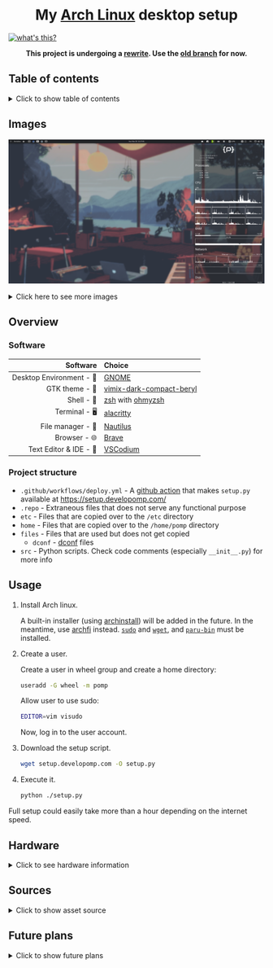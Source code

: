 <h1 align="center">
  My <a href="https://archlinux.org">Arch Linux</a> desktop setup
</h1>

[![what's this?](https://img.shields.io/badge/what's_this%3F-grey?style=for-the-badge)](https://developomp.com/portfolio/linux-setup-script)

<p align="center">
  <b>
    This project is undergoing a <a href="https://github.com/developomp/setup/issues/46">rewrite</a>. Use the <a href="https://github.com/developomp/setup/tree/old">old branch</a> for now.
  </b>
</p>

## Table of contents

<details>
<summary>Click to show table of contents</summary>

- [Table of contents](#table-of-contents)
- [Images](#images)
  - [Some windows](#some-windows)
  - [Minimalism at its finest](#minimalism-at-its-finest)
  - [Script Execution](#script-execution)
- [How does it work?](#how-does-it-work)
- [Usage](#usage)
- [Hardware](#hardware)
  - [Laptop](#laptop)
  - [RAM](#ram)
  - [Storage](#storage)
  - [Partitioning](#partitioning)
  - [Peripherals](#peripherals)
- [Sources](#sources)
  - [3rd Wallpaper](#3rd-wallpaper)
  - [2nd Wallpaper](#2nd-wallpaper)
  - [1st Wallpaper](#1st-wallpaper)
  - [System monitor](#system-monitor)
- [Future plans](#future-plans)
  - [Laptop](#laptop-1)
  - [Storage](#storage-1)
  - [Mouse](#mouse)
  - [Monitor](#monitor)

</details>

## Images

![result image 1](./.repo/result1.png)

<details>
<summary>Click here to see more images</summary>

### Some windows

![result image 2](./.repo/result2.png)

### Minimalism at its finest

![result image 3](./.repo/result3.png)

### Script Execution

Main menu:
![Execution 0](./.repo/execution0.png)

Choosing Action:
![Execution 1](./.repo/execution1.png)

</details>

## Overview

### Software

|                 Software | Choice                                                                                     |
| -----------------------: | :----------------------------------------------------------------------------------------- |
| Desktop Environment - 🚀 | [GNOME](https://www.gnome.org)                                                             |
|           GTK theme - 🎨 | [vimix-dark-compact-beryl](https://github.com/vinceliuice/vimix-gtk-themes)                |
|               Shell - 🐚 | [zsh](https://github.com/zsh-users/zsh) with [ohmyzsh](https://github.com/ohmyzsh/ohmyzsh) |
|            Terminal - 🖥️ | [alacritty](https://github.com/alacritty/alacritty)                                        |
|        File manager - 📂 | [Nautilus](https://gitlab.gnome.org/GNOME/nautilus)                                        |
|             Browser - 🌐 | [Brave](https://github.com/brave/brave-browser)                                            |
|   Text Editor & IDE - 📝 | [VSCodium](https://github.com/VSCodium/vscodium)                                           |

### Project structure

- `.github/workflows/deploy.yml` - A [github action](https://github.com/features/actions) that makes `setup.py` available at https://setup.developomp.com/
- `.repo` - Extraneous files that does not serve any functional purpose
- `etc` - Files that are copied over to the `/etc` directory
- `home` - Files that are copied over to the `/home/pomp` directory
- `files` - Files that are used but does not get copied
  - `dconf` - [dconf](https://wiki.gnome.org/Projects/dconf) files
- `src` - Python scripts. Check code comments (especially `__init__.py`) for more info

## Usage

1. Install Arch linux.

   A built-in installer (using [archinstall](https://github.com/archlinux/archinstall)) will be added in the future.
   In the meantime, use [archfi](https://github.com/MatMoul/archfi) instead.
   [`sudo`](https://archlinux.org/packages/core/x86_64/sudo/) and [`wget`](https://archlinux.org/packages/extra/x86_64/wget/), and [`paru-bin`](https://aur.archlinux.org/packages/paru-bin/) must be installed.

2. Create a user.

   Create a user in wheel group and create a home directory:

   ```bash
   useradd -G wheel -m pomp
   ```

   Allow user to use sudo:

   ```bash
   EDITOR=vim visudo
   ```

   Now, log in to the user account.

3. Download the setup script.

   ```bash
   wget setup.developomp.com -O setup.py
   ```

4. Execute it.

   ```bash
   python ./setup.py
   ```

Full setup could easily take more than a hour depending on the internet speed.

## Hardware

<details>
  <summary>Click to see hardware information</summary>

### Desktop

No desktop

### Laptop

| name    | model                                                                                                          |
| ------- | -------------------------------------------------------------------------------------------------------------- |
| Machine | [LG 15U480-KP50ML](https://www.lge.co.kr/kr/business/product/common/redirectProductDetail.do?prdId=MD00040678) |
| CPU     | intel i5-8250U                                                                                                 |
| GPU     | Nvidia MX 150                                                                                                  |

### RAM

| model                             | size |
| --------------------------------- | ---- |
| SK Hynix HMA81GS6AFR8N-UH (stock) | 8GB  |
| Samsung M471A1K43CB1-CRC (added)  | 8GB  |

### Storage

- Model: [Samsung 860 PRO SSD 512GB](https://www.samsung.com/sec/support/model/MZ-76P512BW/)
- total size: 512,110,190,592 bytes (476.9 GiB, 512.1 GB)

Partitions sorted by order:

| format | size (parenthesis = rounded values)         | mount location   | purpose           |
| ------ | ------------------------------------------- | ---------------- | ----------------- |
| ext4   | 432,109,780,992 bytes (402.4 GiB, 432.1 GB) | /media/pomp/data | data storage      |
| FAT32  | 524,288,000 bytes (500.0 MiB, 524.3 MB)     | /boot            | EFI partition     |
| ext4   | 64,424,509,440 bytes (60.0 GiB, 64.4 GB)    | /                | system root       |
| N/A    | 15,050,546,688 bytes (14.0 GiB, 15.0 GB)    | N/A              | over-provisioning |

### Peripherals

|     peripheral | model                                                                                                                                                                                                        |
| -------------: | :----------------------------------------------------------------------------------------------------------------------------------------------------------------------------------------------------------- |
|          mouse | [Logitech G402 Hyperion fury](https://www.logitechg.com/en-eu/products/gaming-mice/g402-hyperion-fury-fps-gaming-mouse.html) I got from a [giveaway event](https://blog.naver.com/yjcomicsblog/221432692995) |
|      headphone | [NOX NX-2](https://www.e-nox.co.kr/theme/s007/index/product_view01.php?wr_id=16)                                                                                                                             |
|  laptop cooler | [ABKO NCORE NC500](http://ncore.co.kr/shop/product_item.php?ItId=2586312930)                                                                                                                                 |
|       Keyboard | [COX CK01 PBT SL](https://www.abko.co.kr/brand/detail.php?it_id=1630976200)                                                                                                                                  |
| Drawing tablet | secondhand [wacom CTL-472 (one by wacom)](https://www.wacom.com/en-us/products/pen-tablets/one-by-wacom)                                                                                                     |
|        Monitor | secondhand [HP X24ih](https://www.hp.com/us-en/shop/pdp/hp-x24ih-gaming-monitor) ([review](https://www.rtings.com/monitor/reviews/hp/x24ih))                                                                 |

#### Keyboard

- Lubed with Krytox 103
- With a towel underneath
- With [COX COS1 walnut wrist rest](https://www.abko.co.kr/brand/detail.php?it_id=1609120628)
- With [matcha keycap w/ Korean letters](https://www.aliexpress.com/item/1005001500813840.html)

<p align="center">
  <b>Video</b>
  <a href="https://youtu.be/8vBm4MfOPME"><img alt="Keyboard sound test" src="https://img.youtube.com/vi/8vBm4MfOPME/maxresdefault.jpg" /></a>
</p>

</details>

## Sources

<details>
  <summary>Click to show asset source</summary>

### Wallpaper

<img alt="wallpaper" src="./.repo/wallpaper.png" width="75%">

- [a video](https://www.youtube.com/watch?v=QEWV6fiYaDU) from [Chillhop Music](https://www.youtube.com/channel/UCOxqgCwgOqC2lMqC5PYz_Dg)
- Artwork by [Jeff Östberg](https://jeffostberg.se)
- Animation by [Geneviève Delacroix](http://www.genevievelacroix.com)
- Effects (in order)
  - [nordified](https://github.com/Schrodinger-Hat/ImageGoNord) (filtering option toggled)
  - GIMP gaussian blur 3.5
  - level 1 compression (GIMP)

</details>

## Future plans

<details>
  <summary>Click to show future plans</summary>

### Laptop

- Features:
  - less than 1 million KRW
  - Korean keyboard with number pad
  - 1920x1080 144Hz IPS display
  - x86_64 architecture
  - GPU with at least 2GB of GDDR5 VRAM
  - DDR5 RAM support
- Candidates:
  - None

### Storage

- 1TB HDD for long-term backup

### Mouse

- Features:
  - go forward / backward button
  - wireless
  - click latency: faster than Logitech G402 without wires
  - weight: lighter than Logitech G402
  - size: similar to Logitech G402
  - max polling rate: no lower, and no higher than 1000Hz
- Candidates:
  - [Logitech G Pro X Superlight](https://www.rtings.com/mouse/reviews/logitech/g-pro-x-superlight)
  - [Razer Viper Ultimate](https://www.rtings.com/mouse/reviews/razer/viper-ultimate)
  - [Razer Viper V2 Pro](https://www.rtings.com/mouse/reviews/razer/viper-v2-pro)

### Keyboard

- Features:
  - Layout: Arisu (Ergonomic 65% ANSI)
  - Case: E-white aluminum
  - PCB: hot-swap sockets
  - Stabilizers: screw-in
  - Keycaps: ZDA profile, matcha theme, with Korean letters, die-subbed
  - Switches: silent linear
  - Spring: Bottom force 35g
  - Switch Lube: undecided
  - Stabilizer Lube: undecided
  - mods:
    - stabilizer rattle
      - [holee mod](https://www.youtube.com/watch?v=-vhpHjlkRgQ)
      - band-aided stabilizer bottom
- Parts & Accessories:
  - [Case + PCB + Stabilizers + Cable](https://ymdkey.com/products/icymdk-wings-aluminum-cnc-top-bottom-qmk-rgb-hotswap-v1-pcb-diy-kit-customied-color?variant=39455544901693) ([aliexpress](https://ko.aliexpress.com/item/1005003330613995.html))
  - [walnut wrist rest](https://ymdkey.com/products/wooden-wrist-rest-solid-wood-walnut-for-wings-split-keyboard) ([aliexpress](https://ko.aliexpress.com/item/1005003629440348.html))
  - [foam](https://ymdkey.com/products/ymdk-wings-foam-mute-cotton) ([aliexpress](https://ko.aliexpress.com/item/1005004451001013.html))
  - Keycaps: existing matcha keycap
  - Switches (outemu silent white)
  - [Switch Opener](https://www.coupang.com/vp/products/6335396443?itemId=13266069688&vendorItemId=80553465572)
  - [Switch Spring](https://www.coupang.com/vp/products/6477237456?itemId=14162877194&vendorItemId=81576424454)
  - [Switch Film](https://ymdkey.com/products/clear-white-mx-switch-film-htv-pc-for-cherry-gateron-jwk-mechanical-keyboard-shaft?_pos=1&_sid=04ac7b5a9&_ss=r&variant=39363145400381) ([alternative](https://www.coupang.com/vp/products/6419579272?itemId=13804146985&vendorItemId=81054458804))
  - Switch Lube (undecided)
  - Stabilizer Lube (undecided)
  - [Switch Opener](https://ymdkey.com/products/2-in-1-cnc-aluminum-anodized-cherry-kailh-gateron-ttc-zealios-switch-opener-for-lube-switches-replacing-spring?_pos=2&_sid=4ea0be237&_ss=r&variant=32944329916477)
- QMK config:
  - [json file](./files/pomp.json) / [hex file](./files/ymdk_wingshs_pomp.hex)
  - Layer 0
    ![layer 0](.repo/kbd_layer_0.png)
  - Layer 1
    ![layer 1](.repo/kbd_layer_1.png)

### Monitor

- Features:
  - panel: not decided / does not exist
    - no burn-in
    - fast response time (at least faster than my [current monitor](#peripherals))
    - individual pixel lighting (for true black)
    - color accurate
  - normal RGB stripe subpixel layout
  - refresh rate: 144+ Hz
  - size: at most 24in
  - resolution: FHD (1920x1080)
  - flicker-free
- Candidates:
  - None

</details>
